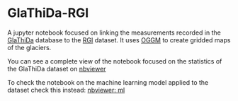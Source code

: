 # GlaThiDa-RGI

A jupyter notebook focused on linking the measurements recorded in the [GlaThiDa](https://www.gtn-g.ch/data_catalogue_glathida/) database to the [RGI](https://www.glims.org/RGI/) dataset. It uses [OGGM](https://github.com/OGGM/oggm) to create gridded maps of the glaciers.

You can see a complete view of the notebook focused on the statistics of the GlaThiDa dataset on [nbviewer](https://nbviewer.jupyter.org/github/MatCast/GlaThiDa-RGI/blob/master/GlaThiDa-RGI.ipynb)

To check the notebook on the machine learning model applied to the dataset check this instead: [nbviewer: ml](https://nbviewer.jupyter.org/github/MatCast/GlaThiDa-RGI/blob/master/SVM_alps.ipynb)
